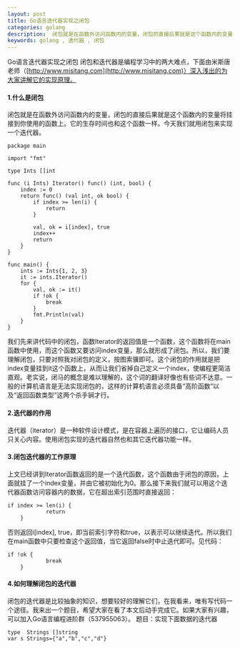 ```yaml
---
layout: post
title: Go语言迭代器实现之闭包
categories: golang
description:  闭包就是在函数外访问函数内的变量，闭包的直接后果就是这个函数内的变量将挂接到你使用的函数上。它的生存时间也和这个函数一样。今天我们就用闭包来实现一个迭代器。
keywords: golang , 迭代器 , 闭包
---
```


Go语言迭代器实现之闭包
闭包和迭代器是编程学习中的两大难点，下面由米斯唐老师（[http://www.misitang.com](http://www.misitang.com)）深入浅出的为大家讲解它的实现原理。

#### 1.什么是闭包
闭包就是在函数外访问函数内的变量，闭包的直接后果就是这个函数内的变量将挂接到你使用的函数上。它的生存时间也和这个函数一样。今天我们就用闭包来实现一个迭代器。

```
package main

import "fmt"

type Ints []int

func (i Ints) Iterator() func() (int, bool) {
	index := 0
	return func() (val int, ok bool) {
		if index >= len(i) {
			return
		}

		val, ok = i[index], true
		index++
		return
	}
}

func main() {
	ints := Ints{1, 2, 3}
	it := ints.Iterator()
	for {
		val, ok := it()
		if !ok {
			break
		}
		fmt.Println(val)
	}
}
```
我们先来讲代码中的闭包，函数Iterator的返回值是一个函数，这个函数将在main函数中使用，而这个函数又要访问index变量，那么就形成了闭包。所以，我们要理解闭包，只要对照我对闭包的定义，按图索骥即可。这个闭包的作用就是把index变量挂到it这个函数上，从而让我们省掉自己定义一个index，使编程更简洁直观。老实说，闭马的概念是难以理解的，这个词的翻译好像也有些词不达意。一般的计算机语言是无法实现闭包的，这样的计算机语言必须具备“高阶函数”以及“返回函数类型”这两个杀手锏才行。

#### 2.迭代器的作用
迭代器（iterator）是一种软件设计模式，是在容器上遍历的接口，它让编码人员只关心内容。使用闭包实现的迭代器自然也和其它迭代器功能一样。

#### 3.闭包迭代器的工作原理
上文已经讲到Iterator函数返回的是一个迭代函数，这个函数由于闭包的原因，上面就挂了一个index变量，并由它被初始化为0。那么接下来我们就可以用这个迭代器函数访问容器内的数据，它在超出索引范围时直接返回：
```
if index >= len(i) {
			return
	}
```
否则返回i[index], true，即当前索引字符和true，以表示可以继续迭代。所以我们在main函数中只要检查这个返回值，当它返回false时中止迭代即可。见代码：
```
if !ok {
			break
	}
```


#### 4.如何理解闭包的迭代器
闭包的迭代器是比较抽象的知识，想要较好的理解它们，在我看来，唯有写代码一个途径。我来出一个题目，希望大家在看了本文后动手完成它。如果大家有兴趣，可以加入Go语言编程进阶群（537955063）。
题目：实现下面数据的迭代器
```
type  Strings []string
var s Strings={"a","b","c","d"}
```